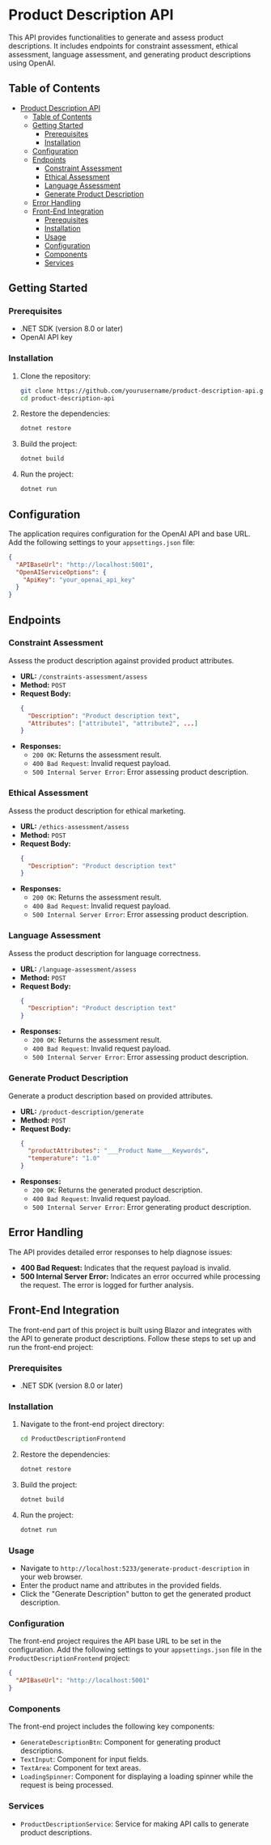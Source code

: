 # Product Description API

This API provides functionalities to generate and assess product descriptions. It includes endpoints for constraint assessment, ethical assessment, language assessment, and generating product descriptions using OpenAI.

## Table of Contents

- [Product Description API](#product-description-api)
  - [Table of Contents](#table-of-contents)
  - [Getting Started](#getting-started)
    - [Prerequisites](#prerequisites)
    - [Installation](#installation)
  - [Configuration](#configuration)
  - [Endpoints](#endpoints)
    - [Constraint Assessment](#constraint-assessment)
    - [Ethical Assessment](#ethical-assessment)
    - [Language Assessment](#language-assessment)
    - [Generate Product Description](#generate-product-description)
  - [Error Handling](#error-handling)
  - [Front-End Integration](#front-end-integration)
    - [Prerequisites](#prerequisites-1)
    - [Installation](#installation-1)
    - [Usage](#usage)
    - [Configuration](#configuration-1)
    - [Components](#components)
    - [Services](#services)

## Getting Started

### Prerequisites

- .NET SDK (version 8.0 or later)
- OpenAI API key

### Installation

1. Clone the repository:
   ```sh
   git clone https://github.com/yourusername/product-description-api.git
   cd product-description-api
   ```

2. Restore the dependencies:
   ```sh
   dotnet restore
   ```

3. Build the project:
   ```sh
   dotnet build
   ```

4. Run the project:
   ```sh
   dotnet run
   ```

## Configuration

The application requires configuration for the OpenAI API and base URL. Add the following settings to your `appsettings.json` file:

```json
{
  "APIBaseUrl": "http://localhost:5001",
  "OpenAIServiceOptions": {
    "ApiKey": "your_openai_api_key"
  }
}
```

## Endpoints

### Constraint Assessment

Assess the product description against provided product attributes.

- **URL:** `/constraints-assessment/assess`
- **Method:** `POST`
- **Request Body:**
  ```json
  {
    "Description": "Product description text",
    "Attributes": ["attribute1", "attribute2", ...]
  }
  ```
- **Responses:**
  - `200 OK`: Returns the assessment result.
  - `400 Bad Request`: Invalid request payload.
  - `500 Internal Server Error`: Error assessing product description.

### Ethical Assessment

Assess the product description for ethical marketing.

- **URL:** `/ethics-assessment/assess`
- **Method:** `POST`
- **Request Body:**
  ```json
  {
    "Description": "Product description text"
  }
  ```
- **Responses:**
  - `200 OK`: Returns the assessment result.
  - `400 Bad Request`: Invalid request payload.
  - `500 Internal Server Error`: Error assessing product description.

### Language Assessment

Assess the product description for language correctness.

- **URL:** `/language-assessment/assess`
- **Method:** `POST`
- **Request Body:**
  ```json
  {
    "Description": "Product description text"
  }
  ```
- **Responses:**
  - `200 OK`: Returns the assessment result.
  - `400 Bad Request`: Invalid request payload.
  - `500 Internal Server Error`: Error assessing product description.

### Generate Product Description

Generate a product description based on provided attributes.

- **URL:** `/product-description/generate`
- **Method:** `POST`
- **Request Body:**
  ```json
  {
    "productAttributes": "___Product Name___Keywords",
    "temperature": "1.0"
  }
  ```
- **Responses:**
  - `200 OK`: Returns the generated product description.
  - `400 Bad Request`: Invalid request payload.
  - `500 Internal Server Error`: Error generating product description.

## Error Handling

The API provides detailed error responses to help diagnose issues:

- **400 Bad Request:** Indicates that the request payload is invalid.
- **500 Internal Server Error:** Indicates an error occurred while processing the request. The error is logged for further analysis.

## Front-End Integration

The front-end part of this project is built using Blazor and integrates with the API to generate product descriptions. Follow these steps to set up and run the front-end project:

### Prerequisites

- .NET SDK (version 8.0 or later)

### Installation

1. Navigate to the front-end project directory:
   ```sh
   cd ProductDescriptionFrontend
   ```

2. Restore the dependencies:
   ```sh
   dotnet restore
   ```

3. Build the project:
   ```sh
   dotnet build
   ```

4. Run the project:
   ```sh
   dotnet run
   ```

### Usage

- Navigate to `http://localhost:5233/generate-product-description` in your web browser.
- Enter the product name and attributes in the provided fields.
- Click the "Generate Description" button to get the generated product description.

### Configuration

The front-end project requires the API base URL to be set in the configuration. Add the following settings to your `appsettings.json` file in the `ProductDescriptionFrontend` project:

```json
{
  "APIBaseUrl": "http://localhost:5001"
}
```

### Components

The front-end project includes the following key components:

- `GenerateDescriptionBtn`: Component for generating product descriptions.
- `TextInput`: Component for input fields.
- `TextArea`: Component for text areas.
- `LoadingSpinner`: Component for displaying a loading spinner while the request is being processed.

### Services

- `ProductDescriptionService`: Service for making API calls to generate product descriptions.

